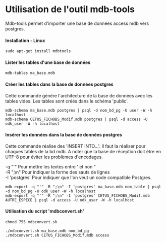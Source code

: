 # Utilisation de l'outil mdb-tools
Mdb-tools permet d'importer une base de données access mdb vers postgres.  

#### Installation - Linux

	sudo apt-get install mdbtools

#### Lister les tables d'une base de données

	mdb-tables ma_base.mdb

#### Créer les tables dans la base de données postgres
Cette commande génére l'architecture de la base de données avec les tables vides. Les tables sont créés dans le schéma 'public'.

	mdb-schema ma_base.mdb postgres | psql -d nom_bd_pg -U user -W -h localhost
	mdb-schema CETUS_FICHOBS_Modif.mdb postgres | psql -d access -U odk_user -W -h localhost
	
#### Insérer les données dans la base de données postgres
Cette commande réalise des 'INSERT INTO...'. Il faut la réaliser pour chaques tables de la bd mdb. 
A noter que la base de réception doit être en UTF-8 pour éviter les problèmes d'encodages.  

-q "'"   Pour mettre les textes entre ' et non "  
-R ";\n" Pour indiquer la forme des sauts de lignes  
-I 'postgres' Pour indiquer que l'on veut un code compatible Postgres.  

	mdb-export -q "'" -R ";\n" -I 'postgres' ma_base.mdb nom_table | psql -d nom_bd_pg -U odk_user -W -h localhost
	mdb-export -q "'" -R ";\n" -I 'postgres' CETUS_FICHOBS_Modif.mdb AUTRE_ESPECE | psql -d access -U odk_user -W -h localhost

#### Utilisation du script 'mdbconvert.sh'

	chmod 755 mdbconvert.sh  
	  
	./mdbconvert.sh ma_base.mdb nom_bd_pg
	./mdbconvert.sh CETUS_FICHOBS_Modif.mdb access